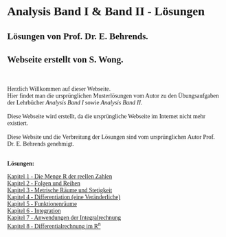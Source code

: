 <html lang="de">  
<head><meta name="google-site-verification" content="9jG-sh1UcgZyo3nguWBya_ARB4yoB_8C-ZSOWk_HOcw" /></head>
<body>

<h1 style="font-family:Times New Roman">Analysis Band I & Band II - Lösungen</h1>
<h2 style="font-family:Times New Roman">Lösungen von Prof. Dr. E. Behrends.</h2>
<h2 style="font-family:Times New Roman">Webseite erstellt von S. Wong.</h2>
<br>
<p style="font-family:Times New Roman"> 
Herzlich Willkommen auf dieser Webseite. 
<br>  
Hier findet man die ursprünglichen Musterlösungen vom Autor zu den Übungsaufgaben der Lehrbücher <i>Analysis Band I</i> sowie <i>Analysis Band II</i>.
<br>
<br>
Diese Webseite wird erstellt, da die ursprüngliche Webseite im Internet nicht mehr existiert.
<br>
<br>
Diese Website und die Verbreitung der Lösungen sind vom ursprünglichen Autor Prof. Dr. E. Behrends genehmigt. 
<br>
<br>
</p>

<p style="font-family:Times New Roman" style="font-size:30px"><b>Lösungen:</b></p>
<a style="font-family:Times New Roman" href="https://analysis-band-1-2-loesungen.github.io/folder/lsg_ueb_kap1.pdf">Kapitel 1 - Die Menge R der reellen Zahlen</a><br>
<a style="font-family:Times New Roman" href="https://analysis-band-1-2-loesungen.github.io/folder/lsg_ueb_kap2.pdf">Kapitel 2 - Folgen und Reihen</a><br>
<a style="font-family:Times New Roman" href="https://analysis-band-1-2-loesungen.github.io/folder/lsg_ueb_kap3.pdf">Kapitel 3 - Metrische Räume und Stetigkeit</a><br>
<a style="font-family:Times New Roman" href="https://analysis-band-1-2-loesungen.github.io/folder/lsg_ueb_kap4.pdf">Kapitel 4 - Differentiation (eine Veränderliche)</a><br>
<a style="font-family:Times New Roman" href="https://analysis-band-1-2-loesungen.github.io/folder/lsg_ueb_kap5.pdf">Kapitel 5 - Funktionenräume </a><br>
<a style="font-family:Times New Roman" href="https://analysis-band-1-2-loesungen.github.io/folder/lsg_ueb_kap6.pdf">Kapitel 6 - Integration</a><br>
<a style="font-family:Times New Roman" href="https://analysis-band-1-2-loesungen.github.io/folder/lsg_ueb_kap7.pdf">Kapitel 7 - Anwendungen der Integralrechnung</a><br>
<a style="font-family:Times New Roman" href="https://analysis-band-1-2-loesungen.github.io/folder/lsg_ueb_kap8.pdf">Kapitel 8 - Differentialrechnung im R<sup>n</sup></a>

</body>
</html>

